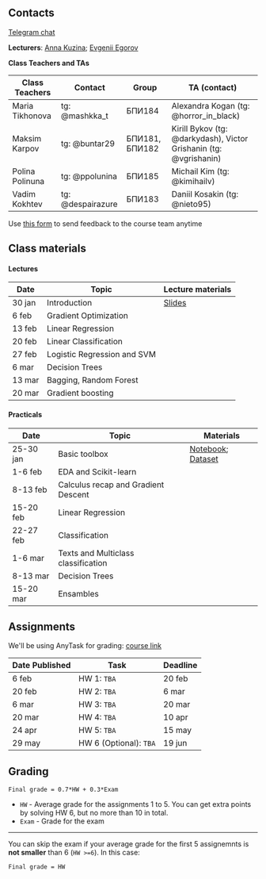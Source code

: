 
## Contacts

[Telegram chat](https://t.me/ml_se21)

**Lecturers**: [Anna Kuzina](https://akuzina.github.io/); [Evgenii Egorov](https://evgenii-egorov.github.io/)

**Class Teachers and TAs**

| Class Teachers | Contact | Group| TA (contact)|  
|----------------|---------|------|-------|
|Maria Tikhonova|tg: @mashkka_t|БПИ184|Alexandra Kogan (tg: @horror_in_black)|
|Maksim Karpov|tg: @buntar29|БПИ181, БПИ182 |Kirill Bykov (tg: @darkydash), Victor Grishanin (tg: @vgrishanin)|
|Polina Polinuna|tg: @ppolunina|БПИ185|Michail Kim (tg: @kimihailv)|
|Vadim Kokhtev|tg: @despairazure|БПИ183|Daniil Kosakin (tg: @nieto95)|


Use [this form](https://forms.gle/KeGbnntmsPcQXzhX6) to send feedback to the course team anytime 

## Class materials
#### Lectures

| Date | Topic | Lecture materials|  
|-----|-----|----------|
|30 jan|Introduction| [Slides](lectures/lecture1_intro.pdf) |   
|6 feb|Gradient Optimization|  |   
|13 feb|Linear Regression|  |   
|20 feb|Linear Classification|  |   
|27 feb|Logistic Regression and SVM|  |   
|6 mar|Decision Trees|  |   
|13 mar|Bagging, Random Forest|  |   
|20 mar|Gradient boosting|  |   

#### Practicals

| Date | Topic | Materials|  
|-----|-----|----------|
|25-30 jan|Basic toolbox| [Notebook](practicals/Seminar_1/01_HSE_PE_Intro_to_Python_v4.ipynb); [Dataset](https://drive.google.com/drive/folders/1LeZ6JutPcRELcTi198AJe2n0tvgh_AAD?usp=sharing)|
|1-6 feb|EDA and Scikit-learn|  |
|8-13 feb|Calculus recap and Gradient Descent|  |
|15-20 feb|Linear Regression|  |
|22-27 feb|Classification|  |
|1-6 mar|Texts and Multiclass classification|  |
|8-13 mar|Decision Trees|  |
|15-20 mar|Ensambles|  |

## Assignments

We'll be using AnyTask for grading: [course link](https://anytask.org/course/769) 

| Date Published| Task | Deadline | 
|----------------|---------|---------|
|  6 feb |HW 1: `TBA`| 20 feb|
|  20 feb |HW 2: `TBA`| 6 mar|
|  6 mar |HW 3: `TBA`| 20 mar|
|  20 mar |HW 4: `TBA`| 10 apr|
|  24 apr |HW 5: `TBA`| 15 may|
|  29 may |HW 6 (Optional): `TBA`| 19 jun|



## Grading
```Final grade = 0.7*HW + 0.3*Exam```

* `HW` - Average grade for the assignments 1 to 5. 
You can get extra points by solving HW 6, but no more than 10 in total. 
* `Exam` -  Grade for the exam
 
 ---
 
You can skip the exam if your average grade for the first 5 assignemnts is **not smaller** than 6 (`HW >=6`). 
In this case:

```Final grade = HW```
